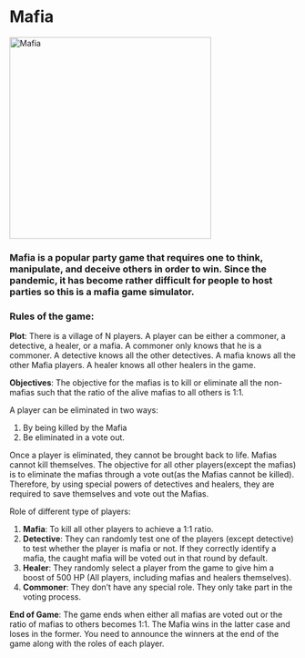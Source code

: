 # Mafia
<img width="354" alt="Mafia" src="https://user-images.githubusercontent.com/53432706/114874100-9c627000-9e19-11eb-8484-fadf969e42a1.png">

### Mafia is a popular party game that requires one to think, manipulate, and deceive others in order to win. Since the pandemic, it has become rather difficult for people to host parties so this is a mafia game simulator.


### Rules of the game:


**Plot**: There is a village of N players. A player can be either a commoner, a detective, a healer,
or a mafia. A commoner only knows that he is a commoner. A detective knows all the other
detectives. A mafia knows all the other Mafia players. A healer knows all other healers in the
game.


**Objectives**: The objective for the mafias is to kill or eliminate all the non-mafias such that the ratio of the alive mafias to all others is 1:1.

A player can be eliminated in two ways: 
1) By being killed by the Mafia 
2) Be eliminated in a vote out.

Once a player is eliminated, they cannot be brought back to life. Mafias cannot kill themselves.
The objective for all other players(except the mafias) is to eliminate the mafias through a vote
out(as the Mafias cannot be killed). Therefore, by using special powers of detectives and
healers, they are required to save themselves and vote out the Mafias.

Role of different type of players:
1. **Mafia**: To kill all other players to achieve a 1:1 ratio.
2. **Detective**: They can randomly test one of the players (except detective) to test whether
the player is mafia or not. If they correctly identify a mafia, the caught mafia will be voted
out in that round by default.
3. **Healer**: They randomly select a player from the game to give him a boost of 500 HP (All
players, including mafias and healers themselves).
4. **Commoner**: They don’t have any special role. They only take part in the voting process.


**End of Game**:
The game ends when either all mafias are voted out or the ratio of mafias to others becomes
1:1.
The Mafia wins in the latter case and loses in the former.
You need to announce the winners at the end of the game along with the roles of each player.
